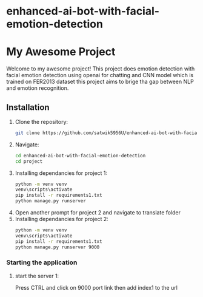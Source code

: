 # enhanced-ai-bot-with-facial-emotion-detection
# My Awesome Project

Welcome to my awesome project! This project does emotion detection with facial emotion detection using openai for chatting and CNN model which is trained on FER2013 dataset this project aims to brige tha gap between NLP and emotion recognition.

## Installation

1. Clone the repository:
   ```bash
   git clone https://github.com/satwik5956U/enhanced-ai-bot-with-facial-emotion-detection.git
2. Navigate:
   ```bash
   cd enhanced-ai-bot-with-facial-emotion-detection
   cd project
3. Installing dependancies for project 1:
   ```bash
   python -m venv venv
   venv\scripts\activate
   pip install -r requirements1.txt
   python manage.py runserver
4. Open another prompt for project 2 and navigate to translate folder
5. Installing dependancies for project 2:
   ```bash
   python -m venv venv
   venv\scripts\activate
   pip install -r requirements1.txt
   python manage.py runserver 9000
### Starting the application


1. start the server 1:

   Press CTRL and click on 9000 port link then add index1 to the url
